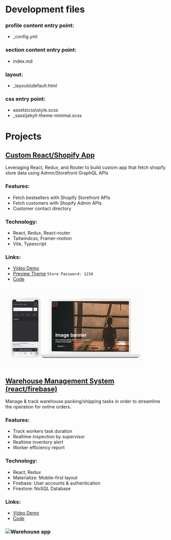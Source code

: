 # Development files

### profile content entry point:
  - _config.yml
### section content entry point:
  - index.md
### layout:
  - _layouts\default.html
### css entry point: 
  - assets\css\style.scss
  - _sass\jekyll-theme-minimal.scss


# Projects

## [Custom React/Shopify App](https://github.com/victorw999/vite-shopify-react-hydrogen-theme-ToM2U-)
Leveraging React, Redux, and Router to build custom app that fetch shopify store data using Admin/Storefront GraphQL APIs  

### Features:
- Fetch bestsellers with Shopify Storefront APIs
- Fetch customers with Shopify Admin APIs
- Customer contact directory

### Technology:
 - React, Redux, React-router
 - Tailwindcss, Framer-motion
 - Vite, Typescript

### Links:
 - [Video Demo](https://youtu.be/-xxTLYyh8go) 
 - [Preview Theme](https://vzine.myshopify.com/?_ab=0&_fd=0&_sc=1&key=abb25ec7632898eec68dd2f4a0205b280976da9fa4648578672a32c0f70e913b&preview_theme_id=134018531428)  `Store Password: 1234` 
 - [Code](https://github.com/victorw999/vite-shopify-react-hydrogen-theme-ToM2U-)

### ![React Shopify app](assets/img/react_shopify_app_demo.gif)


## [Warehouse Management System (react/firebase)](https://github.com/victorw999/warehouse_demo)    
Manage & track warehouse packing/shipping tasks in order to streamline the operation for online orders.

### Features:
- Track workers task duration
- Realtime inspection by supervisor
- Realtime inventory alert
- Worker efficiency report

### Technology:
 - React, Redux
 - Materialize: Mobile-first layout
 - Firebase: User accounts & authentication
 - Firestore: NoSQL Database

### Links:
 - [Video Demo](https://youtu.be/xh8hlcQzXGM) 
 - [Code](https://github.com/victorw999/warehouse_demo)    

### ![Warehouse app](assets/img/shortdemo1.gif)

